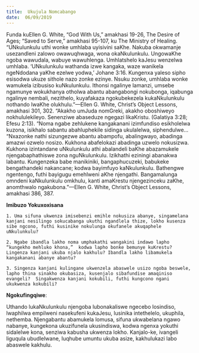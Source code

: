 ```yaml
---
title:  Ukujula Nomcabango
date:  06/09/2019
---
```


Funda kuEllen G. White, “God With Us,” amakhasi 19-26, The Desire of Ages;  “Saved to Serve,” amakhasi 95-107, ku The Ministry of Healing. “UNkulunkulu uthi wonke umhlaba uyisivini saKhe.  Nakuba okwamanje usezandleni zalowo owawuqhwaga, wona okaNkulunkulu. UngowaKhe ngoba wawudala, wabuye wawuhlenga. Umhlatshelo kaJesu wenzelwa umhlaba. ‘UNkulunkulu wathanda izwe kangaka, waze wanikela ngeNdodana yaKhe ezelwe yodwa,’ Johane 3:16.  Kungenxa yaleso sipho esisodwa ukuze sithole nazo zonke ezinye.  Nsuku zonke, umhlaba wonke wamukela izibusiso kuNkulunkulu.  Ithonsi ngalinye lamanzi, umsebe ngamunye wokukhanya otholwa abantu abangabongi nokubonga, iqabunga ngalinye nembali, nezithelo, kuyafakaza ngokubekezela kukaNkulunkulu nothando lwaKhe olukhulu.”—Ellen G. White, Christ’s Object Lessons, amakhasi 301, 302. “Akakho umJuda nomGreki, akakho oboshiweyo nokhululekileyo. Senenziwe abaseduze ngegazi likaKristu. (Galatiya 3:28; Efesu 2:13). “Noma ngabe zehlukene kangakanani izimfundiso esikholelwa kuzona, isikhalo sabantu abahluphekile sidinga ukulalelwa, siphendulwe… “Nxazonke nathi sizungezwe abantu abampofu, abalingwayo, abadinga amazwi ozwelo nosizo.  Kukhona abafelokazi abadinga uzwelo nokusizwa.  Kukhona izintandane uNkulunkulu athi abalandeli baKhe abazamukele njengabaphathiswe zona nguNkulunkulu.  Izikhathi eziningi abanakwa labantu.  Kungenzeka babe manikiniki, bangaphucuzeki, babukeke bengathandeki nakancane; kodwa bayimfuyo kaNkulunkulu. Bathengwe ngentengo, futhi bayigugu emehlweni aKhe njengathi. Bangamalunga omndeni kaNkulunkulu omkhulu, kanti amaKrestu njengezinceku zaKhe, anomthwalo ngakubona.”—Ellen G. White, Christ’s Object Lessons, amakhasi 386, 387.

**Imibuzo Yokuxoxisana**

`1. Uma sifuna ukwenza imisebenzi emihle nokusiza abanye, singamelana kanjani nesilingo sokucabanga ukuthi ngandlela thize, lokho kusenza sibe ngcono, futhi kusinike nokulunga okufanele akuqaphele uNkulunkulu?`

`2. Ngabe ibandla lakho noma umphakathi wangakini indawo lapho “kungekho mehluko khona,”  kodwa lapho bonke bemunye kuKrestu?  Lingenza kanjani ukuba njalo kakhulu? Ibandla lakho libamukela kangakanani abanye abantu?`

`3. Singenza kanjani kulingane ukwenzela abaswele usizo ngoba beswele, lapho thina sinakho okubasiza, kusenjalo sibafundise amaqiniso evangeli?  Singakwenza kanjani kokubili, futhi kungcono ngani ukukwenza kokubili?`

**Ngokufingqiwe**:

Uthando lukaNkulunkulu njengoba lubonakaliswe ngecebo losindiso, lwaphilwa empilweni nasekufeni kukaJesu, lusinika intethelelo, ukuphila, nethemba.  Njengabantu abamukela lomusa, sifuna ukwabelana ngawo nabanye, kungekona ukuzifunela ukusindiswa, kodwa ngenxa yokuthi sidalelwe kona, senziwa kabusha ukwenza lokho.  Kanjalo-ke, ivangeli liguqula ubudlelwane, luqhube umuntu ukuba asize, kakhulukazi labo abaswele kakhulu.